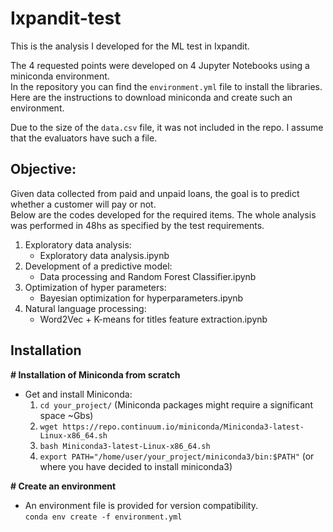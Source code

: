 # Ixpandit-test
This is the analysis I developed for the ML test in Ixpandit.

The 4 requested points were developed on 4 Jupyter Notebooks using a miniconda environment.\
In the repository you can find the `environment.yml` file to install the libraries.\
Here are the instructions to download miniconda and create such an environment.

Due to the size of the `data.csv` file, it was not included in the repo. I assume that the evaluators
have such a file.

## Objective:
Given data collected from paid and unpaid loans, the goal is to predict whether a customer will pay or not.\
Below are the codes developed for the required items. The whole analysis was performed in 48hs as specified by the test requirements.

1. Exploratory data analysis:
    - Exploratory data analysis.ipynb
2. Development of a predictive model:
    - Data processing and Random Forest Classifier.ipynb
3. Optimization of hyper parameters:
    - Bayesian optimization for hyperparameters.ipynb
4. Natural language processing:
    - Word2Vec + K-means for titles feature extraction.ipynb

## Installation
<b># Installation of Miniconda from scratch</b>
- Get and install Miniconda:
    1. `cd your_project/` (Miniconda packages might require a significant space ~Gbs)
    1. `wget https://repo.continuum.io/miniconda/Miniconda3-latest-Linux-x86_64.sh`
    2. `bash Miniconda3-latest-Linux-x86_64.sh`
    3. `export PATH="/home/user/your_project/miniconda3/bin:$PATH"` (or where you have decided to install miniconda3)

<b># Create an environment</b>
- An environment file is provided for version compatibility.\
`conda env create -f environment.yml`
